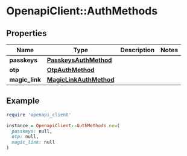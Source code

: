 # OpenapiClient::AuthMethods

## Properties

| Name           | Type                                              | Description | Notes |
| -------------- | ------------------------------------------------- | ----------- | ----- |
| **passkeys**   | [**PasskeysAuthMethod**](PasskeysAuthMethod.md)   |             |       |
| **otp**        | [**OtpAuthMethod**](OtpAuthMethod.md)             |             |       |
| **magic_link** | [**MagicLinkAuthMethod**](MagicLinkAuthMethod.md) |             |       |

## Example

```ruby
require 'openapi_client'

instance = OpenapiClient::AuthMethods.new(
  passkeys: null,
  otp: null,
  magic_link: null
)
```
